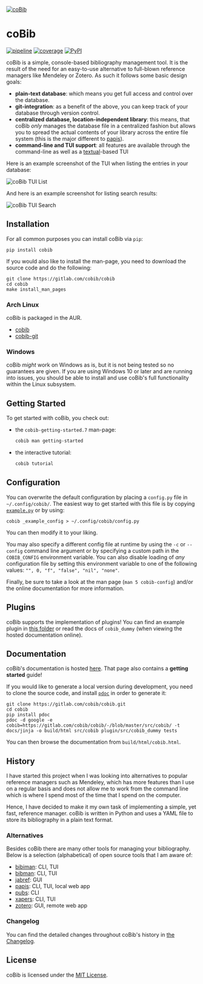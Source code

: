 [![coBib](https://gitlab.com/cobib/cobib/-/raw/master/docs/logo/cobib_logo.svg)](https://cobib.gitlab.io/cobib/cobib.html)

# coBib

[![pipeline](https://gitlab.com/cobib/cobib/badges/master/pipeline.svg)](https://gitlab.com/cobib/cobib/-/pipelines)
[![coverage](https://gitlab.com/cobib/cobib/badges/master/coverage.svg)](https://gitlab.com/cobib/cobib/-/graphs/master/charts)
[![PyPI](https://img.shields.io/pypi/v/cobib)](https://pypi.org/project/cobib/)

coBib is a simple, console-based bibliography management tool.
It is the result of the need for an easy-to-use alternative to full-blown reference managers like Mendeley or Zotero.
As such it follows some basic design goals:

* **plain-text database**: which means you get full access and control over the database.
* **git-integration**: as a benefit of the above, you can keep track of your database through version control.
* **centralized database, location-independent library**: this means, that coBib *only* manages the
  database file in a centralized fashion but allows you to spread the actual contents of your
  library across the entire file system (this is the major different to
  [papis](https://papis.readthedocs.io/en/latest/library_structure.html)).
* **command-line and TUI support**: all features are available through the command-line as well as a
  [textual](https://textual.textualize.io/)-based TUI

Here is an example screenshot of the TUI when listing the entries in your database:

![coBib TUI List](https://gitlab.com/cobib/cobib/-/raw/master/docs/screenshots/cobib_tui_list.svg)

And here is an example screenshot for listing search results:

![coBib TUI Search](https://gitlab.com/cobib/cobib/-/raw/master/docs/screenshots/cobib_tui_search.svg)


## Installation

For all common purposes you can install coBib via `pip`:

```
pip install cobib
```

If you would also like to install the man-page, you need to download the source
code and do the following:

```
git clone https://gitlab.com/cobib/cobib
cd cobib
make install_man_pages
```

### Arch Linux

coBib is packaged in the AUR.
* [cobib](https://aur.archlinux.org/packages/cobib/)
* [cobib-git](https://aur.archlinux.org/packages/cobib-git/)

### Windows

coBib _might_ work on Windows as is, but it is not being tested so no guarantees are given.
If you are using Windows 10 or later and are running into issues, you should be able to install and
use coBib's full functionality within the Linux subsystem.


## Getting Started

To get started with coBib, you check out:
- the `cobib-getting-started.7` man-page:
  ```bash
  cobib man getting-started
  ```
- the interactive tutorial:
  ```bash
  cobib tutorial
  ```


## Configuration

You can overwrite the default configuration by placing a `config.py` file in `~/.config/cobib/`.
The easiest way to get started with this file is by copying [`example.py`](https://gitlab.com/cobib/cobib/-/blob/master/src/cobib/config/example.py)
or by using:

```
cobib _example_config > ~/.config/cobib/config.py
```

You can then modify it to your liking.

You may also specify a different config file at runtime by using the `-c` or `--config` command line argument or by specifying a custom path in the `COBIB_CONFIG` environment variable.
You can also disable loading of _any_ configuration file by setting this environment variable to one of the following values: `"", 0, "f", "false", "nil", "none"`.

Finally, be sure to take a look at the man page (`man 5 cobib-config`) and/or the online documentation for more information.


## Plugins

coBib supports the implementation of plugins!
You can find an example plugin in [this folder](./plugin) or read the docs of
`cobib_dummy` (when viewing the hosted documentation online).


## Documentation

coBib's documentation is hosted [here](https://cobib.gitlab.io/cobib/cobib.html).
That page also contains a **getting started** guide!

If you would like to generate a local version during development, you need to clone the source code, and install [`pdoc`](https://github.com/mitmproxy/pdoc) in order to generate it:

```
git clone https://gitlab.com/cobib/cobib.git
cd cobib
pip install pdoc
pdoc -d google -e cobib=https://gitlab.com/cobib/cobib/-/blob/master/src/cobib/ -t docs/jinja -o build/html src/cobib plugin/src/cobib_dummy tests
```

You can then browse the documentation from `build/html/cobib.html`.


## History

I have started this project when I was looking into alternatives to popular reference managers such as Mendeley,
which has more features than I use on a regular basis and does not allow me to work from the command line which is where I spend most of the time that I spend on the computer.

Hence, I have decided to make it my own task of implementing a simple, yet fast, reference manager.
coBib is written in Python and uses a YAML file to store its bibliography in a plain text format.

### Alternatives

Besides coBib there are many other tools for managing your bibliography.
Below is a selection (alphabetical) of open source tools that I am aware of:

- [bibiman](https://codeberg.org/lukeflo/bibiman): CLI, TUI
- [bibman](https://codeberg.org/KMIJPH/bibman): CLI, TUI
- [jabref](https://github.com/JabRef/jabref): GUI
- [papis](https://github.com/papis/papis): CLI, TUI, local web app
- [pubs](https://github.com/pubs/pubs): CLI
- [xapers](https://finestructure.net/xapers): CLI, TUI
- [zotero](https://github.com/zotero/zotero): GUI, remote web app

### Changelog

You can find the detailed changes throughout coBib's history in [the Changelog](https://gitlab.com/cobib/cobib/-/blob/master/CHANGELOG.md).


## License

coBib is licensed under the [MIT License](https://gitlab.com/cobib/cobib/-/blob/master/LICENSE.txt).

[^1]: References like this one get interpreted by the documentation generator. If you are reading this as the README page, you may find the [online documentation](https://cobib.gitlab.io/cobib/cobib.html) more enjoyable.

[//]: # ( vim: set ft=markdown tw=0: )
